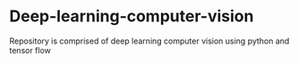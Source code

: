 # Deep-learning-computer-vision
Repository is comprised of deep learning computer vision using python and tensor flow
